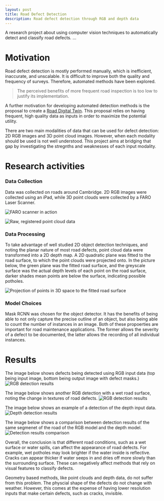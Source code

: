 ```yaml
---
layout: post
title: Road Defect Detection 
description: Road defect detection through RGB and depth data
---
```

A research project about using computer vision techniques to automatically detect and classify road defects.
...

Motivation
============

Road defect detection is mostly performed manually, which is inefficient, inaccurate, and unscalable. It is difficult to improve both the quality and frequency of surveys. Therefore, automated methods have been explored. 

> The perceived benefits of more frequent road inspection is too low to justify its implementation.

A further motivation for developing automated detection methods is the proposal to create a [Road Digital Twin](https://drf.eng.cam.ac.uk/research/digital-twins). This proposal relies on having frequent, high quality data as inputs in order to maximize the potential utility.

There are two main modalities of data that can be used for defect detection: 2D RGB images and 3D point cloud images. However, when each modality should be used is not well understood. This project aims at bridging that gap by investigating the stregnths and weaknesses of each input modality. 


Research activities
============

### Data Collection ###
Data was collected on roads around Cambridge. 2D RGB images were collected using an iPad, while 3D point clouds were collected by a FARO Laser Scanner.

![FARO scanner in action](/assets/images/faro_scanner.png "Laser scanning the geometry of potholes")

![Raw, registered point cloud data](/assets/images/recap.jpeg "Raw, registered point cloud data")

### Data Processing ###
To take advantage of well studied 2D object detection techniques, and noting the planar nature of most road defects, point cloud data were transformed into a 2D depth map. A 2D quadratic plane was fitted to the road surface, to which the point clouds were projected onto. In the picture below, the green plane was the fitted road surface, and the greyscale surface was the actual depth levels of each point on the road surface, darker shades mean points are below the surface, indicating possible potholes.

![Projection of points in 3D space to the fitted road surface](/assets/images/quadratic_fit.png "Projection of points in 3D space to the fitted road surface")

### Model Choices ###
Mask RCNN was chosen for the object detector. It has the benefits of being able to not only capture the precise outline of an object, but also being able to count the number of instances in an image. Both of these propoerties are important for road maintenance applications. The former allows the severity of a defect to be documented, the latter allows the recording of all individual instances. 


Results
============
The image below shows defects being detected using RGB input data (top being input image, bottom being output image with defect masks.)
![RGB detection results](/assets/images/example_1.jpg "RGB detection results")

The image below shows another RGB detection with a wet road surface, noting the change in textures of road defects.
![RGB detection results](/assets/images/example_2.jpg "RGB detection results on a wet surface")

The image below shows an example of a detection of the depth input data.
![Depth detection results](/assets/images/example_3.jpg "Depth detection results")

The image below shows a comparison between detection results of the same segmenet of the road of the RGB model and the depth model.
![Detection results comparison](/assets/images/example_5.jpg "Detection results comparison")

Overall, the conclusion is that different road conditions, such as a wet surface or water spills, can affect the appearance of road defects. For example, wet potholes may look brighter if the water inside is reflective. Cracks can appear thicker if water seeps in and dries off more slowly than the surrounding surface. These can negatively affect methods that rely on visual features to classify defects. 

Geometry based methods, like point clouds and depth data, do not suffer from this problem. The physcial shape of the defects do not change with weather. However, this comes at the expense of having lower resolution inputs that make certain defects, such as cracks, invisible. 
